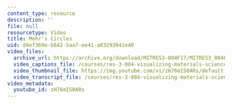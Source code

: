 ```yaml
---
content_type: resource
description: ''
file: null
resourcetype: Video
title: Mohr's Circles
uid: d4ef369e-b842-5aa7-ee41-a83293941e40
video_files:
  archive_url: https://archive.org/download/MITRES3-004F17/MITRES3_004F17_2017EPFL_burnand_300k.mp4
  video_captions_file: /courses/res-3-004-visualizing-materials-science-fall-2017/9dc237b3f63f579589048b539c98bf59_zH76mIS0ARs.vtt
  video_thumbnail_file: https://img.youtube.com/vi/zH76mIS0ARs/default.jpg
  video_transcript_file: /courses/res-3-004-visualizing-materials-science-fall-2017/97c774e0c27cb619bdcc3a89ae061807_zH76mIS0ARs.pdf
video_metadata:
  youtube_id: zH76mIS0ARs
---
```

